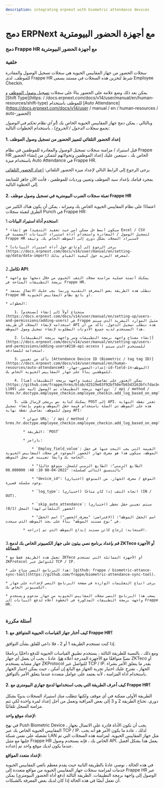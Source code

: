 ```yaml
---
description: integrating erpnext with biometric attendance devices
---
```


# دمج ERPNext مع أجهزة الحضور البيومترية

### دمج Frappe HR مع أجهزة الحضور البيومترية

### خلفية

سجلات الحضور من جهاز المقاييس الحيوية هي سجلات تسجيل الوصول والمغادرة للموظف. لدى Frappe HR شرط لتخزين هذه السجلات في مستند يسمى Employee Checkin.

يمكن بعد ذلك وضع علامة على الحضور بناءً على سجلات [تسجيل وصول الموظف](https://docs.erpnext.com/docs/v14/user/manual/en/human-resources/employee\_checkin) و \[Shift Type]\(https: / /docs.erpnext.com/docs/v14/user/manual/en/human-resources/shift-type) للموظف باستخدام \[Auto Attendance]\(https://docs.erpnext.com/docs/v14/user / manual / en / human-resources / auto-الحضور)

وبالتالي ، يمكن دمج جهاز المقاييس الحيوية الخاص بك (_أو أي نظام تحكم في الوصول يجمع سجلات الدخول / الخروج_) ، باستخدام الخطوات التالية:

#### 1. إعداد الحضور التلقائي لتمييز الحضور من تسجيل وصول الموظف

قبل استيراد / مزامنة سجلات تسجيل الوصول والمغادرة للموظفين في نظام Frappe HR الخاص بك ، سيتعين عليك إعداد الموظفين وتحولاتهم لتتمكن من إنشاء الحضور باستخدام ميزة Auto Attendance في Frappe HR.

يرجى الرجوع إلى الرابط التالي لإعداد ميزة الحضور التلقائي: [إعداد الحضور التلقائي](https://docs.erpnext.com/docs/v14/user/manual/en/human-resources/auto-attendance)

بمجرد قيامك بإعداد سيد الموظف وتعيين ورديات للموظفين ، فأنت الآن جاهز للمتابعة إلى الخطوة التالية.

#### 2. تعبئة سجلات الضرب البيومترية في تسجيل وصول موظف Frappe HR

اعتمادًا على نظام المقاييس الحيوية الخاص بك وميزاته ، يمكن أن يكون هناك الكثير من الطرق لتعبئة سجلات Punch في Frappe HR:

1.**استخدم أداة استيراد البيانات**:

```
* سيكون أبسط حل ممكن (من حيث تعقيد التنفيذ) هو إنشاء Excel / CSV لتسجيل الوصول / المغادرة واستخدام أداة استيراد البيانات المضمنة في Frappe HR لاستيراد السجلات بشكل دوري إلى الموظف الخاص بك. وثيقة
    
* يرجى الرجوع إلى [وثائق حول أداة استيراد البيانات](https://docs.erpnext.com/docs/v14/user/manual/en/setting-up/data/data-import) لمعرفة المزيد حول كيفية القيام بذلك.
    
```

2.**تكامل API**:

```
* يمكنك أتمتة عملية مزامنة سجلات الثقب الحيوي من خلال دمجها مع واجهة برمجة التطبيقات المتاحة في Frappe HR.
    
* تتطلب هذه الطريقة بعض المعرفة التقنية وربما يجب عليك الاتصال بمنفذ Frappe HR أو بائع نظام المقاييس الحيوية.
    
* الخطوات:
    
    1. ستحتاج أولاً إلى إنشاء [مستخدم](https://docs.erpnext.com/docs/v14/user/manual/en/setting-up/users-and-permissions/adding-users) في Frappe مثيل الموارد البشرية الذي سيتم استخدامه لإنشاء السجلات لأن طريقة API هذه تتطلب تسجيل الدخول. تأكد من أن هذا المستخدم لديه جميع الأذونات المطلوبة لإنشاء تسجيل وصول الموظف.
        
    2. [إنشاء مفتاح واجهة برمجة التطبيقات وسر واجهة برمجة التطبيقات](https://docs.erpnext.com/docs/v14/user/manual/en/setting-up/users-and-permissions/adding-users#210-api-access ) للمستخدم الذي سيتم استخدامه للمصادقة.
        
    3. تأكد من تعيين [Attendance Device ID (Biometric / tag tag ID)](https://docs.erpnext.com/docs/v14/user/manual/en/human-resources/auto-attendance#3 -إعداد-الحضور-جهاز-id-field-in-الموظف) للموظفين بناءً على جهاز المقاييس الحيوية الخاص بك.
        
    4. يمكن العثور على تفاصيل تنفيذ واجهة برمجة التطبيقات [هنا](https://github.com/frappe/hrms/blob/d2529e03f92bf50efb65d3163bfcfdacbcf0b8f5/hrms/hr/doctype/employee_checkin/employee_checkin.py#L63-L109) وواجهة برمجة التطبيقات تم الوصول إليه على: `/ api / method / hrms.hr.doctype.employee_checkin.employee_checkin.add_log_based_on_employee_field`.
        
    5. يمكنك كتابة نص برمجي لإرسال طلب POST إلى API. تعثر نقطة النهاية هذه على الموظف ذي الصلة باستخدام قيمة حقل الموظف وتقوم بإنشاء تسجيل وصول للموظف. تفاصيل نقطة نهاية API:
        
        * عنوان URL: `/ api / method / hrms.hr.doctype.employee_checkin.employee_checkin.add_log_based_on_employee_field`
            
        * الطريقة: `POST`
            
        * بارامز:
            
            * `Employ_field_value`: القيمة التي يجب البحث عنها في حقل الموظف. سيكون هذا هو معرف جهاز الحضور الموجود في سجلات المقاييس الحيوية الخاصة بك وأيضًا تعيينه في سجل الموظف.
                
            * "الطابع الزمني": الطابع الزمني للسجل. متوقع حاليًا بالتنسيق التالي كسلسلة: "2022-04-08 10: 48: 08.000000"
                
            * "device_id": (اختياري) الموقع / معرف الجهاز. من المتوقع وجود سلسلة قصيرة.
                
            * `log_type`: (اختياري) اتجاه الثقب إذا كان متاحًا (IN / OUT).
                
            * `skip_auto_attendance`: (اختياري) سيتم تعيين حقل تخطي الحضور التلقائي لهذا السجل (0/1)
                
            * "اسم الحقل الموظف": (الافتراضي: "معرف_الحضور") اسم الحقل في "نوع مستند الموظف" بناءً على بحث الموظف الذي سيحدث.
                
        * الاستجابة: إرجاع كائن مستند إيداع الموظف الذي تم إدراجه.
            
```

3.**قم بإعداد برنامج نصي بيثون على جهاز الكمبيوتر الخاص بك لدمج ZKTeco أو الأجهزة المماثلة**:

```
* تعمل هذه الطريقة فقط مع ZKTeco أو الأجهزة المماثلة التي تستخدم ZKProtocol للتواصل عبر TCP / IP.
    
* هذا البرنامج النصي متاح على: [github: frappe / biometric-attance-sync-tool](https://github.com/frappe/biometric-attendance-sync-tool).
    
* يرجى اتباع التعليمات الواردة في صفحة البرنامج النصي لإعداده على جهاز الكمبيوتر الخاص بك.
    
* يسحب هذا البرنامج النصي سجلات المقاييس الحيوية من جهاز مدعوم ويستخدم واجهة برمجة التطبيقات المذكورة في الخطوة أعلاه لدفع البيانات إلى Frappe HR.
    
```

### أسئلة مكررة

#### 1. كيف أختار جهاز القياسات الحيوية المتوافق مع Frappe HR؟

إذا كنت تستخدم الطريقة 1 أو 2 ، فلا داعي للقلق بشأن التوافق.

ومع ذلك ، بالنسبة للطريقة الثالثة ، يستخدم تطبيق القياسات الحيوية للدفع داخليًا برنامجًا نصيًا متوافقًا مع الأجهزة المدرجة أعلاه [هنا](https://github.com/fananimi/pyzk#compatible-devices). عادةً ، يجب أن يعمل أي جهاز ZKTeco أو جهاز مشابه يستخدم ZKProtocol للتواصل عبر TCP / IP. بقدر ما يتعلق الأمر بشراء الجهاز ، نقترح عليك اختيار تجربة الجهاز مع البائع إن أمكن ، حيث يمكن اختبار الجهاز باستخدام أداة المزامنة ، لأنه يعتمد على عوامل متعددة عندما يتعلق الأمر بالتوافق.

#### 2. كيف أعرف الطريقة التي يجب استخدامها لدمج جهازي البيومتري مع Frappe HR؟

الطريقة الأولى ممكنة في أي موقف ولكنها تتطلب منك استيراد السجلات يدويًا بشكل دوري. تحتاج الطريقة 2 و 3 إلى بعض المراقبة وتعمل من أجل إعداد لمرة واحدة لكي تتم مزامنة السجل تلقائيًا.

**لإعداد موقع واحد:**

في نهج Push Biometric Device ، يجب أن تكون الأداة قادرة على الاتصال بجهاز المقاييس الحيوية الخاص بك عبر TCP / IP. لذلك ، عادة ما يكون الأمر هو أنه يجب تشغيله على نفس شبكة LAN مثل جهاز المقاييس الحيوية. لمزامنة هذه السجلات التي تم جلبها مع مثيل Frappe HR الخاص بك ، فإنه يستخدم وصول API. يعمل هذا بشكل أفضل عندما يكون لديك موقع واحد تم إعداده.

**لإعداد متعدد المواقع:**

في هذه الحالة ، نوصي عادةً بالطريقة الثانية حيث يقدم معظم بائعي المقاييس الحيوية خدمات لمزامنة سجلات جهاز المقاييس الحيوية من مواقع متعددة إلى Frappe HR عبر الوصول إلى واجهة برمجة التطبيقات. الطريقة الثالثة (دفع أداة الحضور البيومتري) يمكن أن تعمل أيضًا في هذه الحالة إذا كان لديك بعض المعرفة بالشبكات.
